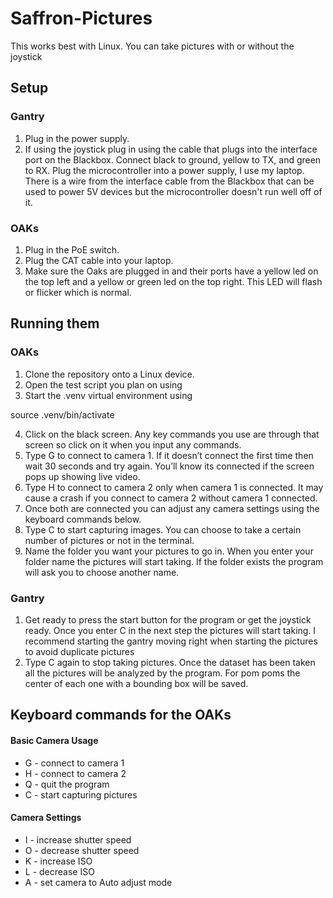 # Saffron-Pictures

This works best with Linux.
You can take pictures with or without the joystick

## Setup
### Gantry
1. Plug in the power supply.
2. If using the joystick plug in using the cable that plugs into the interface port on the Blackbox. Connect black to ground, yellow to TX, and green to RX. Plug the microcontroller into a power supply, I use my laptop. There is a wire from the interface cable from the Blackbox that can be used to power 5V devices but the microcontroller doesn't run well off of it.
### OAKs
1. Plug in the PoE switch.
2. Plug the CAT cable into your laptop.
3. Make sure the Oaks are plugged in and their ports have a yellow led on the top left and a yellow or green led on the top right. This LED will flash or flicker which is normal.

## Running them
### OAKs 
1. Clone the repository onto a Linux device.
2. Open the test script you plan on using
3. Start the .venv virtual environment using 

source .venv/bin/activate

4. Click on the black screen. Any key commands you use are through that screen so click on it when you input any commands.
5. Type G to connect to camera 1. If it doesn’t connect the first time then wait 30 seconds and try again. You’ll know its connected if the screen pops up showing live video.
6. Type H to connect to camera 2 only when camera 1 is connected. It may cause a crash if you connect to camera 2 without camera 1 connected.
7. Once both are connected you can adjust any camera settings using the keyboard commands below.
8. Type C to start capturing images. You can choose to take a certain number of pictures or not in the terminal.
9. Name the folder you want your pictures to go in. When you enter your folder name the pictures will start taking. If the folder exists the program will ask you to choose another name. 
### Gantry
1. Get ready to press the start button for the program or get the joystick ready. Once you enter C in the next step the pictures will start taking. I recommend starting the gantry moving right when starting the pictures to avoid duplicate pictures
2. Type C again to stop taking pictures. Once the dataset has been taken all the pictures will be analyzed by the program. For pom poms the center of each one with a bounding box will be saved.



## Keyboard commands for the OAKs
#### Basic Camera Usage ####
* G - connect to camera 1
* H - connect to camera 2
* Q - quit the program
* C - start capturing pictures

#### Camera Settings ####
* I - increase shutter speed
* O - decrease shutter speed
* K - increase ISO
* L - decrease ISO
* A - set camera to Auto adjust mode



